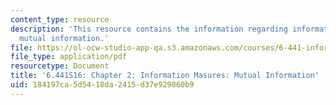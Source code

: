 ```yaml
---
content_type: resource
description: 'This resource contains the information regarding information measures:
  mutual information.'
file: https://ol-ocw-studio-app-qa.s3.amazonaws.com/courses/6-441-information-theory-spring-2016/184197ca5d5418da2415d37e929860b9_MIT6_441S16_chapter_2.pdf
file_type: application/pdf
resourcetype: Document
title: '6.441S16: Chapter 2: Information Masures: Mutual Information'
uid: 184197ca-5d54-18da-2415-d37e929860b9
---
```


